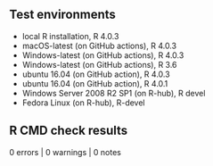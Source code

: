 ## Test environments

* local R installation, R 4.0.3
* macOS-latest (on GitHub actions), R 4.0.3
* Windows-latest (on GitHub actions), R 4.0.3
* Windows-latest (on GitHub actions), R 3.6
* ubuntu 16.04 (on GitHub action), R 4.0.3
* ubuntu 16.04 (on GitHub action), R 4.0.1
* Windows Server 2008 R2 SP1 (on R-hub), R devel
* Fedora Linux (on R-hub), R-devel

## R CMD check results

0 errors | 0 warnings | 0 notes
